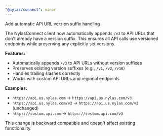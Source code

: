 ```yaml
---
"@nylas/connect": minor
---
```


Add automatic API URL version suffix handling

The NylasConnect client now automatically appends `/v3` to API URLs that don't already have a version suffix. This ensures all API calls use versioned endpoints while preserving any explicitly set versions.

**Features:**
- Automatically appends `/v3` to API URLs without version suffixes
- Preserves existing version suffixes (e.g., `/v1`, `/v2`, `/v10`)
- Handles trailing slashes correctly
- Works with custom API URLs and regional endpoints

**Examples:**
- `https://api.us.nylas.com` → `https://api.us.nylas.com/v3`
- `https://api.us.nylas.com/v2` → `https://api.us.nylas.com/v2` (unchanged)
- `https://custom.api.com` → `https://custom.api.com/v3`

This change is backward compatible and doesn't affect existing functionality.
